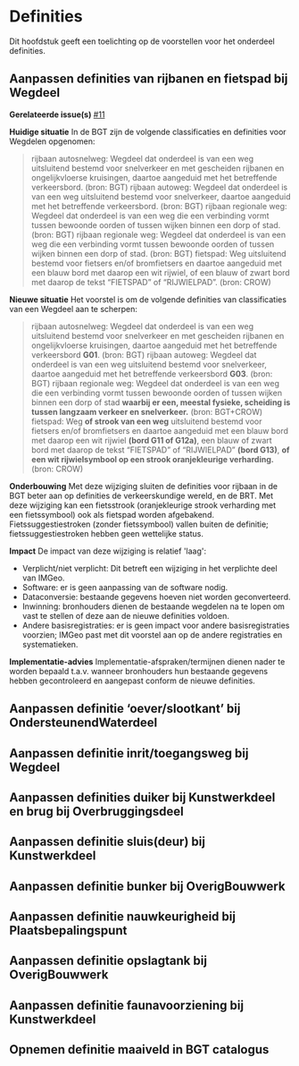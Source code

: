Definities
==========

Dit hoofdstuk geeft een toelichting op de voorstellen voor het onderdeel
definities.

## Aanpassen definities van rijbanen en fietspad bij Wegdeel

**Gerelateerde issue(s)** [#11](https://github.com/Geonovum/IMGeo2018/issues/11)  

**Huidige situatie** In de BGT zijn de volgende classificaties en definities voor Wegdelen opgenomen: 

> rijbaan autosnelweg: Wegdeel dat onderdeel is van een weg uitsluitend bestemd voor snelverkeer en met gescheiden rijbanen en ongelijkvloerse kruisingen, daartoe aangeduid met het betreffende verkeersbord. (bron: BGT)
> rijbaan autoweg: Wegdeel dat onderdeel is van een weg uitsluitend bestemd voor snelverkeer, daartoe aangeduid met het betreffende verkeersbord. (bron: BGT) rijbaan regionale weg: Wegdeel dat onderdeel is van een weg die een verbinding vormt tussen bewoonde oorden of tussen wijken binnen een dorp of stad. (bron: BGT)
> rijbaan regionale weg: Wegdeel dat onderdeel is van een weg die een verbinding vormt tussen bewoonde oorden of tussen wijken binnen een dorp of stad. (bron: BGT)
> fietspad: Weg uitsluitend bestemd voor fietsers en/of bromfietsers en daartoe aangeduid met een blauw bord met daarop een wit rijwiel, of een blauw of zwart bord met daarop de tekst “FIETSPAD” of “RIJWIELPAD”. (bron: CROW)

**Nieuwe situatie** Het voorstel is om de volgende definities van classificaties van een Wegdeel aan te scherpen:

> rijbaan autosnelweg: Wegdeel dat onderdeel is van een weg uitsluitend bestemd voor snelverkeer en met gescheiden rijbanen en ongelijkvloerse kruisingen, daartoe aangeduid met het betreffende verkeersbord **G01**. (bron: BGT)
> rijbaan autoweg: Wegdeel dat onderdeel is van een weg uitsluitend bestemd voor snelverkeer, daartoe aangeduid met het betreffende verkeersbord **G03**. (bron: BGT)
> rijbaan regionale weg: Wegdeel dat onderdeel is van een weg die een verbinding vormt tussen bewoonde oorden of tussen wijken binnen een dorp of stad **waarbij er een, meestal fysieke, scheiding is tussen langzaam verkeer en snelverkeer.** (bron: BGT+CROW)
> fietspad: Weg **of strook van een weg** uitsluitend bestemd voor fietsers en/of bromfietsers en daartoe aangeduid met een blauw bord met daarop een wit rijwiel **(bord G11 of G12a)**, een blauw of zwart bord met daarop de tekst “FIETSPAD” of “RIJWIELPAD” **(bord G13)**, **of een wit rijwielsymbool op een strook oranjekleurige verharding.** (bron: CROW)

**Onderbouwing** Met deze wijziging sluiten de definities voor rijbaan in de BGT beter aan op definities de verkeerskundige wereld, en de BRT. Met deze wijziging kan een fietsstrook (oranjekleurige strook verharding met een fietssymbool) ook als fietspad worden afgebakend. Fietssuggestiestroken (zonder fietssymbool) vallen buiten de definitie; fietssuggestiestroken hebben geen wettelijke status.

**Impact** De impact van deze wijziging is relatief 'laag':

- Verplicht/niet verplicht: Dit betreft een wijziging in het verplichte deel van IMGeo.
- Software: er is geen aanpassing van de software nodig.
- Dataconversie: bestaande gegevens hoeven niet worden geconverteerd.
- Inwinning: bronhouders dienen de bestaande wegdelen na te lopen om vast te stellen of deze aan de nieuwe definities voldoen.
- Andere basisregistraties: er is geen impact voor andere basisregistraties voorzien; IMGeo past met dit voorstel aan op de andere registraties en systematieken.

**Implementatie-advies** Implementatie-afspraken/termijnen dienen nader te worden bepaald t.a.v. wanneer bronhouders hun bestaande gegevens hebben gecontroleerd en aangepast conform de nieuwe definities.


Aanpassen definitie ‘oever/slootkant’ bij OndersteunendWaterdeel
----------------------------------------------------------------



Aanpassen definitie inrit/toegangsweg bij Wegdeel
-------------------------------------------------

Aanpassen definities duiker bij Kunstwerkdeel en brug bij Overbruggingsdeel
---------------------------------------------------------------------------

Aanpassen definitie sluis(deur) bij Kunstwerkdeel
-------------------------------------------------

Aanpassen definitie bunker bij OverigBouwwerk
---------------------------------------------

Aanpassen definitie nauwkeurigheid bij Plaatsbepalingspunt
----------------------------------------------------------

Aanpassen definitie opslagtank bij OverigBouwwerk
-------------------------------------------------

Aanpassen definitie faunavoorziening bij Kunstwerkdeel
------------------------------------------------------

Opnemen definitie maaiveld in BGT catalogus
-------------------------------------------
